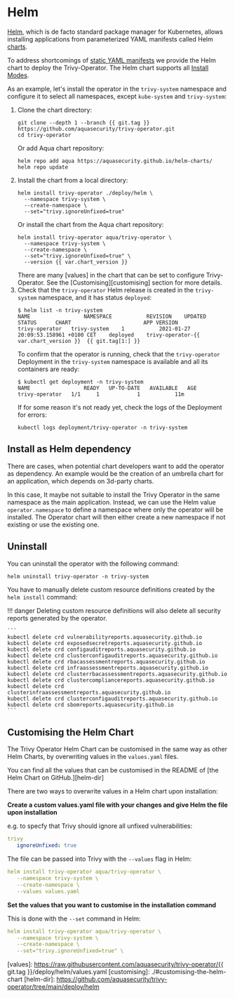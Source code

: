 # Helm

[Helm], which is de facto standard package manager for Kubernetes, allows installing applications from parameterized
YAML manifests called Helm [charts].

To address shortcomings of [static YAML manifests](./kubectl.md) we provide the Helm chart to deploy the Trivy-Operator.
The Helm chart supports all [Install Modes](./configuration.md#install-modes).

As an example, let's install the operator in the `trivy-system` namespace and configure it to select all namespaces,
except `kube-system` and `trivy-system`:

1. Clone the chart directory:
   ```
   git clone --depth 1 --branch {{ git.tag }} https://github.com/aquasecurity/trivy-operator.git
   cd trivy-operator
   ```
   Or add Aqua chart repository:
   ```
   helm repo add aqua https://aquasecurity.github.io/helm-charts/
   helm repo update
   ```
2. Install the chart from a local directory:
   ```
   helm install trivy-operator ./deploy/helm \
     --namespace trivy-system \
     --create-namespace \
     --set="trivy.ignoreUnfixed=true"
   ```
   Or install the chart from the Aqua chart repository:
   ```
   helm install trivy-operator aqua/trivy-operator \
     --namespace trivy-system \
     --create-namespace \
     --set="trivy.ignoreUnfixed=true" \
     --version {{ var.chart_version }}
   ```
   There are many [values] in the chart that can be set to configure Trivy-Operator. See the [Customising][customising] section for more details.
3. Check that the `trivy-operator` Helm release is created in the `trivy-system` namespace, and it has status
   `deployed`:
   ```console
   $ helm list -n trivy-system
   NAME              	NAMESPACE         	REVISION	UPDATED                             	STATUS  	CHART                   	APP VERSION
   trivy-operator	trivy-system	1       	2021-01-27 20:09:53.158961 +0100 CET	deployed	trivy-operator-{{ var.chart_version }}	{{ git.tag[1:] }}
   ```
   To confirm that the operator is running, check that the `trivy-operator` Deployment in the `trivy-system`
   namespace is available and all its containers are ready:
   ```console
   $ kubectl get deployment -n trivy-system
   NAME                 READY   UP-TO-DATE   AVAILABLE   AGE
   trivy-operator   1/1     1            1           11m
   ```
   If for some reason it's not ready yet, check the logs of the Deployment for errors:
   ```
   kubectl logs deployment/trivy-operator -n trivy-system
   ```

## Install as Helm dependency

There are cases, when potential chart developers want to add the operator as dependency. An example would be the creation of an umbrella chart for an application, which depends on 3d-party charts.

In this case, It maybe not suitable to install the Trivy Operator in the same namespace as the main application. Instead, we can use the Helm value `operator.namespace` to define a namespace where only the operator will be installed. The Operator chart will then either create a new namespace if not existing or use the existing one.

## Uninstall

You can uninstall the operator with the following command:

```
helm uninstall trivy-operator -n trivy-system
```

You have to manually delete custom resource definitions created by the `helm install` command:

!!! danger
    Deleting custom resource definitions will also delete all security reports generated by the operator.

    ```
    kubectl delete crd vulnerabilityreports.aquasecurity.github.io
    kubectl delete crd exposedsecretreports.aquasecurity.github.io
    kubectl delete crd configauditreports.aquasecurity.github.io
    kubectl delete crd clusterconfigauditreports.aquasecurity.github.io
    kubectl delete crd rbacassessmentreports.aquasecurity.github.io
    kubectl delete crd infraassessmentreports.aquasecurity.github.io
    kubectl delete crd clusterrbacassessmentreports.aquasecurity.github.io
    kubectl delete crd clustercompliancereports.aquasecurity.github.io
    kubectl delete crd clusterinfraassessmentreports.aquasecurity.github.io
    kubectl delete crd clusterconfigauditreports.aquasecurity.github.io
    kubectl delete crd sbomreports.aquasecurity.github.io
    ```

## Customising the Helm Chart

The Trivy Operator Helm Chart can be customised in the same way as other Helm Charts, by overwriting values in the `values.yaml` files.

You can find all the values that can be customised in the README of [the Helm Chart on GitHub.][helm-dir]

There are two ways to overwrite values in a Helm chart upon installation:

**Create a custom values.yaml file with your changes and give Helm the file upon installation**

   e.g. to specfy that Trivy should ignore all unfixed vulnerabilities:
   ```yaml
   trivy
      ignoreUnfixed: true
   ```

   The file can be passed into Trivy with the `--values` flag in Helm:

   ```yaml
   helm install trivy-operator aqua/trivy-operator \
      --namespace trivy-system \
      --create-namespace \
      --values values.yaml
   ```

**Set the values that you want to customise in the installation command**

   This is done with the `--set` command in Helm:

   ```yaml
   helm install trivy-operator aqua/trivy-operator \
      --namespace trivy-system \
      --create-namespace \
      --set="trivy.ignoreUnfixed=true" \
   ```

[Helm]: https://helm.sh/
[charts]: https://helm.sh/docs/topics/charts/
[values]: https://raw.githubusercontent.com/aquasecurity/trivy-operator/{{ git.tag }}/deploy/helm/values.yaml
[customising]: ./#customising-the-helm-chart
[helm-dir]: https://github.com/aquasecurity/trivy-operator/tree/main/deploy/helm